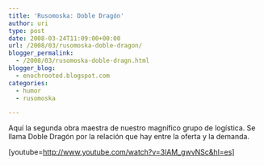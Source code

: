 ```yaml
---
title: 'Rusomoska: Doble Dragón'
author: uri
type: post
date: 2008-03-24T11:09:00+00:00
url: /2008/03/rusomoska-doble-dragon/
blogger_permalink:
  - /2008/03/rusomoska-doble-dragn.html
blogger_blog:
  - enochrooted.blogspot.com
categories:
  - humor
  - rusomoska

---
```

Aquí la segunda obra maestra de nuestro magnífico grupo de logística. Se llama Doble Dragón por la relación que hay entre la oferta y la demanda.

[youtube=http://www.youtube.com/watch?v=3lAM_gwvNSc&hl=es] 

<div class="blogger-post-footer">
  <img width='1' height='1' />
</div>